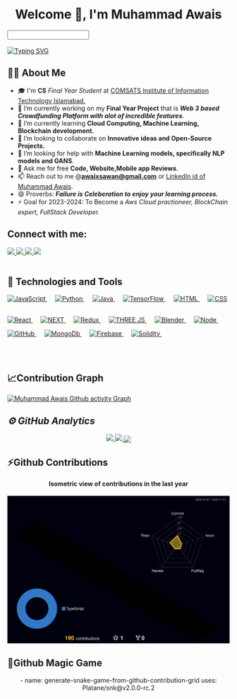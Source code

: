 

<h1 align="center">Welcome 💌, I'm <b>Muhammad Awais</b></h1>
<input></input>
<br>
<br>
<a href="https://git.io/typing-svg"><img src="https://readme-typing-svg.herokuapp.com?font=Righteous&duration=4000&pause=1000&width=435&lines=FrontEnd+Enthusiast;NEXT+js%2C+Three+js+expert+;FreeLancer+and+much+more" alt="Typing SVG" /></a>

 ## 🙋‍♂️ About Me
- 🎓 I'm **CS** _Final Year Student_ at <a href="https://comsats.edu.pk/" >COMSATS Institute of Information Technology Islamabad.</a>
- 🔭 I’m currently working on my <b>Final Year Project</b> that is **_Web 3 based Crowdfunding Platform with alot of incredible features_**.
- 🌱 I’m currently learning <b> Cloud Computing, Machine Learning, Blockchain development. </b>
- 👯 I’m looking to collaborate on **Innovative ideas and Open-Source Projects.**
- 🤔 I’m looking for help with **Machine Learning models, specifically NLP models and GANS**.
- 💬 Ask me for free **Code, Website,Mobile app Reviews**.
- 📫 Reach out to me @**awaixsawan@gmail.com** or <a href="https://www.linkedin.com/in/muhammad-awais--profile/" >LinkedIn id of Muhammad Awais</a>.
- 😄 Proverbs: _**Failure is Celeberation to enjoy your learning process.**_
- ⚡ Goal for 2023-2024: To Become a *Aws Cloud practioneer, BlockChain expert, FullStack Developer.*

<!--Social Media Links!-->

## Connect with me:

<a href="https://www.instagram.com/awaixs_awan/?hl=en">
    <img src="https://img.shields.io/badge/Instagram-E4405F?style=for-the-badge&logo=instagram&logoColor=white" />
</a>
<a href="https://www.linkedin.com/in/muhammad-awais--profile/">
    <img src="https://img.shields.io/badge/linkedin-%230077B5.svg?&style=for-the-badge&logo=linkedin&logoColor=white" />
</a>
<a href="https://wa.me/+923105396463">
    <img src="https://img.shields.io/badge/Whatsapp-27e650c4?style=for-the-badge&logo=whatsapp&logoColor=white" />
</a>

<a href="https://www.facebook.com/profile.php?id=100011668839986">
    <img src="https://img.shields.io/badge/Facebook-4267B2?style=for-the-badge&logo=facebook&logoColor=white" />
</a>



</div>  <br> <br>


## 🚀 Technologies and Tools

<p > 

<a href="#">
    <img alt="JavaScript" src="https://img.shields.io/badge/JavaScript-323330?style=for-the-badge&logo=javascript&logoColor=F7DF1E"/>
  </a> &emsp;
<a href="#">
    <img alt="Python" src="https://img.shields.io/badge/PYTHON-00599C?style=for-the-badge&logo=python&logoColor=white"/>
  </a> &emsp;
<a href="#">
    <img alt="Java" src="https://img.shields.io/badge/Java-ED8B00?style=for-the-badge&logo=java&logoColor=white"/>
  </a> &emsp;
 <a href="#">
    <img alt="TensorFlow" src="https://img.shields.io/badge/TensorFlow-61DBFB?style=for-the-badge&logo=TensorFlow&logoColor=orange"/>
  </a> &emsp;
   <a href="#">
    <img alt="HTML" src="https://img.shields.io/badge/HTML5-E34F26?style=for-the-badge&logo=html5&logoColor=white"/>
  </a> &emsp;
<a href="#">
    <img alt="CSS" src="https://img.shields.io/badge/CSS3-1572B6?style=for-the-badge&logo=css3&logoColor=white"/>
</a> &emsp;

</p>
</div>
<div >
<p > 
 <a href="#">
    <img alt="React" src="https://img.shields.io/badge/REACT JS-61DBFB?style=for-the-badge&logo=react&logoColor=white"/>
  </a> &emsp; 
  <a href="#">
    <img alt="NEXT" src="https://img.shields.io/badge/NEXT JS-61DBFB?style=for-the-badge&logo=Next&logoColor=white"/>
  </a> &emsp;
 <a href="#">
    <img alt="Redux" src="https://img.shields.io/badge/REDUX-6A0DAD?style=for-the-badge&logo=redux&logoColor=white"/>
  </a> &emsp; 
  <a href="#" target="_blank"> 
    <img alt="THREE JS" src="https://img.shields.io/badge/THREE JS-68a063?style=for-the-badge&logo=three&logoColor=white" />
  </a> &emsp;
  <a href="#" target="_blank"> 
    <img alt="Blender" src="https://img.shields.io/badge/Blender-68a063?style=for-the-badge&logo=Blender&logoColor=white"/>
  </a> &emsp;
 <a href="#" target="_blank"> 
    <img alt="Node" src="https://img.shields.io/badge/NODE-61DBFB?style=for-the-badge&logo=Node&logoColor=white"/>
  </a> &emsp;

 
</p>
</div>
<div >
<p > 
  <a href="#" target="_blank"> 
    <img alt="GitHub" src="https://img.shields.io/badge/GitHub-100000?style=for-the-badge&logo=github&logoColor=white" height="30px"/>
  </a> &emsp;
 <a href="#" target="_blank"> 
    <img alt="MongoDb" src="https://img.shields.io/badge/MONGOdB-68a063?style=for-the-badge&logo=Mongodb&logoColor=white"/>
  </a> &emsp;
  <a href="#" target="_blank"> 
    <img alt="Firebase" src="https://img.shields.io/badge/Firebase-61DBFB?style=for-the-badge&logo=Firebase&logoColor=white"/>
  </a> &emsp;
  <a href="#" target="_blank"> 
    <img alt="Solidity" src="https://img.shields.io/badge/SOLIDITY-E34F26?style=for-the-badge&logo=solidity&logoColor=white"/>
  </a> &emsp;
</p>
</div>
<br>
<br>

## 📈Contribution Graph

[![Muhammad Awais Github activity Graph](https://activity-graph.herokuapp.com/graph?username=Muhammad-Awais-Awan&theme=xcode)](https://github.com/Muhammad-Awais-Awan)

<h2><i>⚙️ GitHub Analytics</i></h2>

<p align="center">
<a href="https://github.com/Muhammad-Awais-Awan">
  <img height="180em" src="https://github-readme-stats.vercel.app/api?username=Muhammad-Awais-Awan&show_icons=true&theme=algolia&include_all_commits=true&count_private=true"/>
  <img height="180em" src="https://github-readme-stats-eight-theta.vercel.app/api/top-langs/?username=Muhammad-Awais-Awan&layout=compact&langs_count=8&theme=algolia"/>
</a>

  <img align="center" width="70%" src="https://github-readme-streak-stats.herokuapp.com/?user=Muhammad-Awais-Awan&show_icons=true&locale=en&layout=demo&theme=merko&hide_border=true" />
</p>
</p>

## ⚡️Github Contributions
	
<h4 align="center">Isometric view of contributions in the last year</h4>
<p align="center">
	<a href="./profile-3d-contrib/profile-night-rainbow.svg">
		<img width="900em" src="./profile-3d-contrib/profile-night-rainbow.svg">
	</a>
</p>

## 🐛Github Magic Game
<p align="center">
- name: generate-snake-game-from-github-contribution-grid
  uses: Platane/snk@v2.0.0-rc.2

</p>
<br>

